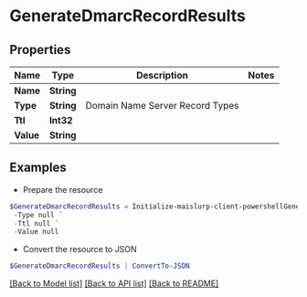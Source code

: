 # GenerateDmarcRecordResults
## Properties

Name | Type | Description | Notes
------------ | ------------- | ------------- | -------------
**Name** | **String** |  | 
**Type** | **String** | Domain Name Server Record Types | 
**Ttl** | **Int32** |  | 
**Value** | **String** |  | 

## Examples

- Prepare the resource
```powershell
$GenerateDmarcRecordResults = Initialize-maislurp-client-powershellGenerateDmarcRecordResults  -Name null `
 -Type null `
 -Ttl null `
 -Value null
```

- Convert the resource to JSON
```powershell
$GenerateDmarcRecordResults | ConvertTo-JSON
```

[[Back to Model list]](../README#documentation-for-models) [[Back to API list]](../README#documentation-for-api-endpoints) [[Back to README]](../README)

